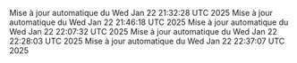 Mise à jour automatique du Wed Jan 22 21:32:28 UTC 2025
Mise à jour automatique du Wed Jan 22 21:46:18 UTC 2025
Mise à jour automatique du Wed Jan 22 22:07:32 UTC 2025
Mise à jour automatique du Wed Jan 22 22:28:03 UTC 2025
Mise à jour automatique du Wed Jan 22 22:37:07 UTC 2025
